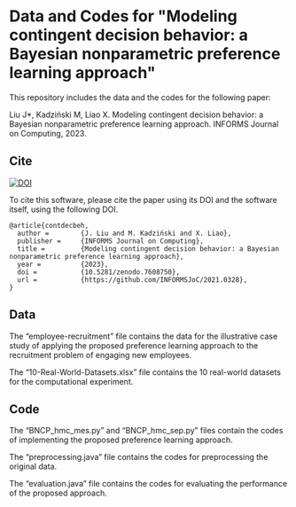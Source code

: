 # Data and Codes for "Modeling contingent decision behavior: a Bayesian nonparametric preference learning approach"

This repository includes the data and the codes for the following paper:

Liu J*, Kadziński M, Liao X. Modeling contingent decision behavior: a Bayesian nonparametric preference learning approach. INFORMS Journal on Computing, 2023.

## Cite

[![DOI](https://zenodo.org/badge/DOI/10.5281/zenodo.7608750.svg)](https://doi.org/10.5281/zenodo.7608750)

To cite this software, please cite the paper using its DOI and the software itself, using the following DOI.

```
@article{contdecbeh,
  author =        {J. Liu and M. Kadziński and X. Liao},
  publisher =     {INFORMS Journal on Computing},
  title =         {Modeling contingent decision behavior: a Bayesian nonparametric preference learning approach},
  year =          {2023},
  doi =           {10.5281/zenodo.7608750},
  url =           {https://github.com/INFORMSJoC/2021.0328},
} 
```

## Data
The “employee-recruitment” file contains the data for the illustrative case study of applying the proposed preference learning approach to the recruitment problem of engaging new employees.

The “10-Real-World-Datasets.xlsx” file contains the 10 real-world datasets for the computational experiment.

## Code
The “BNCP_hmc_mes.py” and “BNCP_hmc_sep.py” files contain the codes of implementing the proposed preference learning approach.

The “preprocessing.java” file contains the codes for preprocessing the original data.

The “evaluation.java” file contains the codes for evaluating the performance of the proposed approach. 
